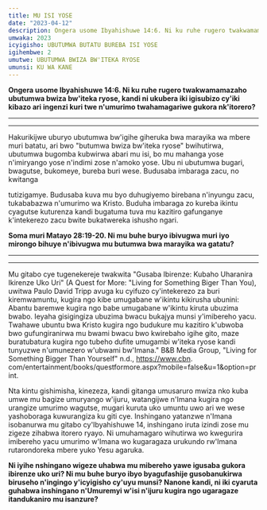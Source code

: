 ```yaml
---
title: MU ISI YOSE
date: "2023-04-12"
description: Ongera usome Ibyahishuwe 14:6. Ni ku ruhe rugero twakwamamazaho ubutumwa bwiza bw'iteka ryose, kandi ni ukubera iki igisubizo cy'iki kibazo ari ingenzi kuri twe n'umurimo...
umwaka: 2023
icyigisho: UBUTUMWA BUTATU BUREBA ISI YOSE
igihembwe: 2
umutwe: UBUTUMWA BWIZA BW'ITEKA RYOSE
umunsi: KU WA KANE
---
```


**Ongera usome <span class="verse">Ibyahishuwe 14:6</span>. Ni ku ruhe rugero twakwamamazaho ubutumwa bwiza bw'iteka ryose, kandi ni ukubera iki igisubizo cy'iki kibazo ari ingenzi kuri twe n'umurimo twahamagariwe gukora nk'itorero?**

---
---

Hakurikijwe uburyo ubutumwa bw'igihe giheruka bwa marayika wa mbere muri batatu, ari bwo "butumwa bwiza bw'iteka ryose" bwihutirwa, ubutumwa bugomba kubwirwa abari mu isi, bo mu mahanga yose n'imiryango yose n'indimi zose n'amoko yose. Ubu ni ubutumwa bugari, bwagutse, bukomeye, bureba buri wese. Budusaba imbaraga zacu, no kwitanga

tutizigamye. Budusaba kuva mu byo duhugiyemo birebana n'inyungu zacu, tukababazwa n'umurimo wa Kristo. Buduha imbaraga zo kureba ikintu cyagutse kuturenza kandi bugatuma tuva mu kazitiro gafunganye k'intekerezo zacu bwite bukatwereka ishusho ngari. 

**Soma muri <span class="verse">Matayo 28:19-20</span>. Ni mu buhe buryo ibivugwa muri iyo mirongo bihuye n'ibivugwa mu butumwa bwa marayika wa gatatu?**

---
---

Mu gitabo cye tugenekereje twakwita "Gusaba Ibirenze: Kubaho Uharanira Ikirenze Uko Uri" (A Quest for More: "Living for Something Biger Than You), uwitwa Paulo David Tripp avuga ku cyifuzo cy'intekerezo za buri kiremwamuntu, kugira ngo kibe umugabane w'ikintu kikirusha ubunini: Abantu baremwe kugira ngo babe umugabane w'ikintu kiruta ubuzima bwabo. Ieyaha gisigingiza ubuzima bwacu bukajya munsi y'imibereho yacu. Twahawe ubuntu bwa Kristo kugira ngo budukure mu kazitiro k'ubwoba bwo gufungiranirwa mu bwami bwacu bwo kwirebaho igihe gito, maze buratubatura kugira ngo tubeho dufite umugambi w'iteka ryose kandi tunyuzwe n'umunezero w'ubwami bw'Imana." B&B Media Group, "Living for Something Bigger Than Yourself" n.d., https://www.cbn. com/entertainment/books/questformore.aspx?mobile=false&u=1&option=pr int.

Nta kintu gishimisha, kinezeza, kandi gitanga umusaruro mwiza nko kuba umwe mu bagize umuryango w'ijuru, watangijwe n'Imana kugira ngo urangize umurimo wagutse, mugari kuruta uko umuntu uwo ari we wese yashoboraga kuwurangiza ku giti cye. Inshingano yatanzwe n'Imana isobanurwa mu gitabo cy'Ibyahishuwe 14, inshingano iruta izindi zose mu zigeze zihabwa itorero ryayo. Ni umuhamagaro wihutirwa wo kwegurira imibereho yacu umurimo w'Imana wo kugaragaza urukundo rw'Imana rutarondoreka mbere yuko Yesu agaruka.

**Ni iyihe nshingano wigeze uhabwa mu mibereho yawe igusaba gukora ibirenze uko uri? Ni mu buhe buryo ibyo byagufashije gusobanukirwa biruseho n'ingingo y'icyigisho cy'uyu munsi? Nanone kandi, ni iki cyaruta guhabwa inshingano n'Umuremyi w'isi n'ijuru kugira ngo ugaragaze itandukaniro mu isanzure?**